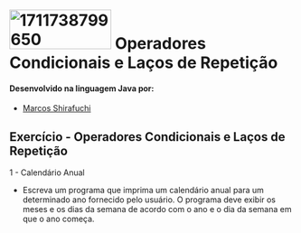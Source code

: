 # <a href="https://ibb.co/3rNCHC2"><img src="https://i.ibb.co/K0qrHrd/1711738799650.jpg" alt="1711738799650" border="0" height="70" width="180"></a> Operadores Condicionais e Laços de Repetição

#### Desenvolvido na linguagem Java por:
- [Marcos Shirafuchi](https://github.com/marcosfshirafuchi)

## Exercício - Operadores Condicionais e Laços de Repetição
1 - Calendário Anual<br>
  * Escreva um programa que imprima um calendário
anual para um determinado ano fornecido pelo
usuário. O programa deve exibir os meses e os
dias da semana de acordo com o ano e o dia da
semana em que o ano começa.
<br>
